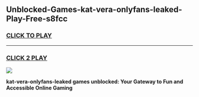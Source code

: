 
## Unblocked-Games-kat-vera-onlyfans-leaked-Play-Free-s8fcc
<h3>
<a href="https://premium76.site?title=kat-vera-onlyfans-leaked&ref=15A">CLICK TO PLAY</a></h3>
<hr>

<h3>
<a href="https://premium76.site?title=kat-vera-onlyfans-leaked&ref=15A">CLICK 2 PLAY</a>
  
</h3>

<a href="https://premium76.site?title=kat-vera-onlyfans-leaked&ref=15A"><img src="https://clearcache.store/games.png"></a>


**kat-vera-onlyfans-leaked games unblocked: Your Gateway to Fun and Accessible Online Gaming**
